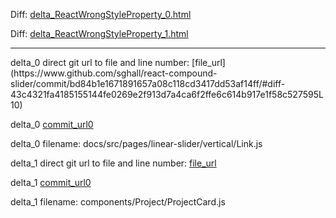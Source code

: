 Diff: [delta_ReactWrongStyleProperty_0.html](./delta_ReactWrongStyleProperty_0.html)

Diff: [delta_ReactWrongStyleProperty_1.html](./delta_ReactWrongStyleProperty_1.html)

<hr>
delta_0 direct git url to file and line number: [file_url](https://www.github.com/sghall/react-compound-slider/commit/bd84b1e1671891657a08c118cd3417dd53af14ff/#diff-43c4321fa4185155144fe0269e2f913d7a4ca6f2ffe6c614b917e1f58c527595L10)

delta_0 [commit_url0](https://www.github.com/sghall/react-compound-slider/commit/bd84b1e1671891657a08c118cd3417dd53af14ff)

delta_0 filename: docs/src/pages/linear-slider/vertical/Link.js



delta_1 direct git url to file and line number: [file_url](https://www.github.com/walkdoer/Life-Time-Tracker/commit/c909603d7eb37844e1b6a5658f2bb36fa4341127/#diff-c9e987b14dbd76a1d63ebf9227b6e029c032c2395a9ee2487be97485faa30caaL121)

delta_1 [commit_url0](https://www.github.com/walkdoer/Life-Time-Tracker/commit/c909603d7eb37844e1b6a5658f2bb36fa4341127)

delta_1 filename: components/Project/ProjectCard.js



